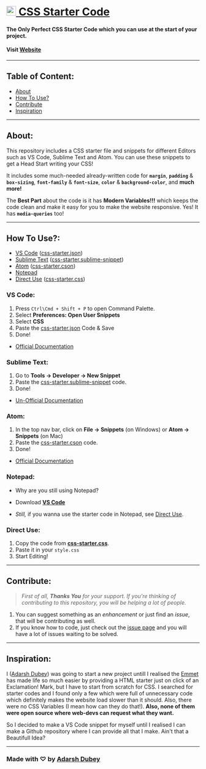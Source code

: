 # [<img src="https://user-images.githubusercontent.com/84132532/134027870-937a19f7-df76-4e2d-9b5d-4d51ed26e7ad.png" width="25px"> CSS Starter Code](https://css-starter-code.netlify.app/)
#### The Only Perfect CSS Starter Code which you can use at the start of your project.

#### Visit [Website](https://css-starter-code.netlify.app/)
***
## Table of Content:
+ [About](https://github.com/inclinedadarsh/css-starter-code#about)
+ [How To Use?](https://github.com/inclinedadarsh/css-starter-code#how-to-use)
+ [Contribute](https://github.com/inclinedadarsh/css-starter-code#contribute)
+ [Inspiration](https://github.com/inclinedadarsh/css-starter-code#inspiration)
***
## About:
This repository includes a CSS starter file and snippets for different Editors such as VS Code, Sublime Text and Atom.
You can use these snippets to get a Head Start writing your CSS!

It includes some much-needed already-written code for **`margin`**, **`padding`** & **`box-sizing`**, **`font-family`** & **`font-size`**, **`color`** & **`background-color`**, and **much more!**

The **Best Part** about the code is it has **Modern Variables!!!** which keeps the code clean and make it easy for you to make the website responsive.
Yes! It has **`media-queries`** too!
***
## How To Use?:
+ [VS Code](https://github.com/inclinedadarsh/css-starter-code#vs-code) ([css-starter.json](https://github.com/inclinedadarsh/css-starter-code/blob/master/css-starter.json))
+ [Sublime Text](https://github.com/inclinedadarsh/css-starter-code#sublime-text) ([css-starter.sublime-snippet](https://github.com/inclinedadarsh/css-starter-code/blob/master/css-starter.sublime-snippet))
+ [Atom](https://github.com/inclinedadarsh/css-starter-code#atom) ([css-starter.cson](https://github.com/inclinedadarsh/css-starter-code/blob/master/css-starter.cson))
+ [Notepad](https://github.com/inclinedadarsh/css-starter-code#notepad)
+ [Direct Use](https://github.com/inclinedadarsh/css-starter-code#direct-use) ([css-starter.css](https://github.com/inclinedadarsh/css-starter-code/blob/master/css-starter.css))

### VS Code:
1. Press `Ctrl\Cmd + Shift + P` to open Command Palette.
2. Select **Preferences: Open User Snippets**
3. Select **CSS**
4. Paste the [css-starter.json](https://github.com/inclinedadarsh/css-starter-code/blob/master/css-starter.json) Code & Save
5. Done!

+ [Official Documentation](https://code.visualstudio.com/docs/editor/userdefinedsnippets#_create-your-own-snippets)


### Sublime Text:
1. Go to **Tools -> Developer -> New Snippet**
2. Paste the [css-starter.sublime-snippet](https://github.com/inclinedadarsh/css-starter-code/blob/master/css-starter.sublime-snippet) code.
3. Done!

+ [Un-Official Documentation](https://code.visualstudio.com/docs/editor/userdefinedsnippets#_create-your-own-snippets)


### Atom:
1. In the top nav bar, click on **File -> Snippets** (on Windows) or **Atom -> Snippets** (on Mac)
2. Paste the [css-starter.cson](https://github.com/inclinedadarsh/css-starter-code/blob/master/css-starter.cson) code.
3. Done!

+ [Official Documentation](https://atom.io/packages/snippets)


### Notepad:
+ Why are you still using Notepad? 

+ Download [**VS Code**](https://code.visualstudio.com/download)

+ *Still,* if you wanna use the starter code in Notepad, see [Direct Use](https://github.com/inclinedadarsh/css-starter-code#direct-use).


### Direct Use:
1. Copy the code from [**css-starter.css**](https://github.com/inclinedadarsh/css-starter-code/blob/master/css-starter.css).
2. Paste it in your `style.css`
3. Start Editing!
***
## Contribute:
> *First of all, **Thanks You** for your support. If you're thinking of contributing to this repository, you will be helping a lot of people.*

1. You can suggest something as an *enhancement* or just find an *issue*, that will be contributing as well.
2. If you know how to code, just check out the [issue page](https://github.com/inclinedadarsh/css-starter-code/issues) and you will have a lot of issues waiting to be solved.
***
## Inspiration:
I ([Adarsh Dubey](https://adarshdubey.netlify.app)) was going to start a new project untill I realised the [Emmet](https://emmet.io/) has made life so much easier by providing a HTML starter just on click of an Exclamation! Mark, but I have to start from scratch for CSS. I searched for starter codes and I found only a few which were full of unnecessary code which definitely makes the website load slower than it should. Also, there were no CSS Variables (I mean how can they do that!). **Also, none of them were open source where web-devs can request what they want.**

So I decided to make a VS Code snippet for myself until I realised I can make a Github repository where I can provide all that I make. Ain't that a Beautifull Idea?
***
### Made with ♡ by [Adarsh Dubey](https://adarshdubey.netlify.app)
